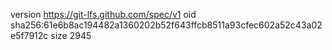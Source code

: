 version https://git-lfs.github.com/spec/v1
oid sha256:61e6b8ac194482a1360202b52f643ffcb8511a93cfec602a52c43a02e5f7912c
size 2945
